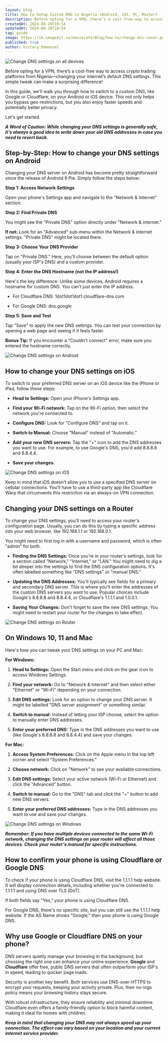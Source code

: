 ```yaml
---
layout: blog
title: How to Setup Custom DNS in Nigeria (Android, iOS, PC, Router)
description: Before opting for a VPN, there’s a cost-free way to access crypto trading platforms from Nigeria—changing your internet’s default DNS settings. This simple tweak can make a surprising difference!
createdAt: 2024-08-26T10:54
updatedAt: 2024-08-26T10:54
tag: guide
image: https://ik.imagekit.io/monierate/Blog/how-to/change-dns-cover.png
published: true
author: Victory Emmanuel
---
```

![Change DNS settings on all devices](https://ik.imagekit.io/monierate/Blog/how-to/change-dns-cover.png)

Before opting for a VPN, there’s a cost-free way to access crypto trading platforms from Nigeria—changing your internet’s default DNS settings. This simple tweak can make a surprising difference!

In this guide, we'll walk you through how to switch to a custom DNS, like Google or Cloudflare, on your Android or iOS device. This not only helps you bypass geo-restrictions, but you also enjoy faster speeds and potentially better privacy.

Let's get started.

***A Word of Caution: While changing your DNS settings is generally safe, it's always a good idea to write down your old DNS addresses in case you need to revert back.***

## Step-by-Step: How to change your DNS settings on Android

Changing your DNS server on Android has become pretty straightforward since the release of Android 9 Pie. Simply follow the steps below:

**Step 1: Access Network Settings**

Open your phone's Settings app and navigate to the "Network & Internet" section.

**Step 2: Find Private DNS**

You might see the "Private DNS" option directly under "Network & internet."

**If not:** Look for an "Advanced" sub-menu within the Network & internet settings. "Private DNS" might be located there.

**Step 3: Choose Your DNS Provider**

Tap on "Private DNS." Here, you'll choose between the default option (usually your ISP's DNS) and a custom provider.

**Step 4: Enter the DNS Hostname (not the IP address!)**

Here's the key difference: Unlike some devices, Android requires a hostname for custom DNS. You can't just enter the IP address.

-   For Cloudflare DNS: 1dot1dot1dot1.cloudflare-dns.com

-   For Google DNS: dns.google

    

**Step 5: Save and Test**

Tap "Save" to apply the new DNS settings. You can test your connection by opening a web page and seeing if it feels faster.

**Bonus Tip:** If you encounter a "Couldn't connect" error, make sure you entered the hostname correctly.

![Change DNS settings on Android](https://ik.imagekit.io/monierate/Blog/how-to/change-dns-android-phone.png)

## How to change your DNS settings on iOS

To switch to your preferred DNS server on an iOS device like the iPhone or iPad, follow these steps:

-   **Head to Settings:** Open your iPhone's Settings app.

-   **Find your Wi-Fi network:** Tap on the Wi-Fi option, then select the network you're connected to.

-  **Configure DNS:** Look for "Configure DNS" and tap on it.

-   **Switch to Manual:** Choose "Manual" instead of "Automatic."

-   **Add your new DNS servers:** Tap the "+" icon to add the DNS addresses you want to use. For example, to use Google's DNS, you'd add 8.8.8.8 and 8.8.4.4.

-   **Save your changes.**

![Change DNS settings on iOS](https://ik.imagekit.io/monierate/Blog/how-to/change-dns-settings-ios.png)    

Keep in mind that iOS doesn’t allow you to use a specified DNS server on cellular connections. You’ll have to use a third-party app like Cloudflare Warp that circumvents this restriction via an always-on VPN connection.

## Changing your DNS settings on a Router

To change your DNS settings, you'll need to access your router's configuration page. Usually, you can do this by typing a specific address into your web browser, like 192.168.1.1 or 192.168.0.1. 

You might need to first log in with a username and password, which is often "admin" for both.

-  **Finding the DNS Settings:** Once you're in your router's settings, look for a section called "Network," "Internet," or "LAN." You might need to dig a bit deeper into the settings to find the DNS configuration options. It's often labelled something like "DNS settings" or "manual DNS."

    

-  **Updating the DNS Addresses:** You'll typically see fields for a primary and secondary DNS server. This is where you'll enter the addresses of the custom DNS servers you want to use. Popular choices include Google's 8.8.8.8 and 8.8.4.4, or Cloudflare's 1.1.1.1 and 1.0.0.1.

    

-  **Saving Your Changes:** Don't forget to save the new DNS settings. You might need to restart your router for the changes to take effect.

![Change DNS settings on Router](https://ik.imagekit.io/monierate/Blog/how-to/change-dns-router.png)

## On Windows 10, 11 and Mac

Here's how you can tweak your DNS settings on your PC and Mac:

**For Windows:**

1.  **Head to Settings:** Open the Start menu and click on the gear icon to access Windows Settings.

2.  **Find your network:** Go to "Network & Internet" and then select either "Ethernet" or "Wi-Fi" depending on your connection.

3.  **Edit DNS settings:** Look for an option to change your DNS server. It might be labelled "DNS server assignment" or something similar.

4.  **Switch to manual:** Instead of letting your ISP choose, select the option to manually enter DNS addresses.

5.  **Enter your preferred DNS:** Type in the DNS addresses you want to use (like Google's 8.8.8.8 and 8.8.4.4) and save your changes.

**For Mac:**

1.  **Access System Preferences:** Click on the Apple menu in the top left corner and select "System Preferences."

2.  **Choose network:** Click on "Network" to see your available connections.

3.  **Edit DNS settings:** Select your active network (Wi-Fi or Ethernet) and click the "Advanced" button.

4.  **Switch to manual:** Go to the "DNS" tab and click the "+" button to add new DNS servers.

5.  **Enter your preferred DNS addresses:** Type in the DNS addresses you want to use and save your changes.   

![Change DNS settings on Windows](https://ik.imagekit.io/monierate/Blog/how-to/change-dns-windows-settings.png)

***Remember: If you have multiple devices connected to the same Wi-Fi network, changing the DNS settings on your router will affect all those devices. Check your router's manual for specific instructions.***

## How to confirm your phone is using Cloudflare or Google DNS

To check if your phone is using Cloudflare DNS, visit the 1.1.1.1 help website. It will display connection details, including whether you're connected to 1.1.1.1 and using DNS over TLS (DoT). 

If both fields say "Yes," your phone is using Cloudflare DNS.

For Google DNS, there's no specific site, but you can still use the 1.1.1.1 help website. If the AS Name shows "Google," then your phone is using Google DNS.

## Why use Google or Cloudflare DNS on your phone?

DNS servers quietly manage your browsing in the background, but choosing the right one can enhance your online experience. **Google** and **Cloudflare** offer free, public DNS servers that often outperform your ISP's in speed, leading to quicker page loads.

Security is another key benefit. Both services use DNS-over-HTTPS to encrypt your requests, keeping your activity private. Plus, their no-logs policy means your browsing history stays secure. 

With robust infrastructure, they ensure reliability and minimal downtime. Cloudflare even offers a family-friendly option to block harmful content, making it ideal for homes with children.

***Keep in mind that changing your DNS may not always speed up your connection. The effect can vary based on your location and your current internet service provider.***
